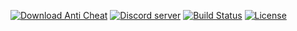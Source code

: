 <a href="https://sites.google.com/view/voidclient/d"><img src="https://img.shields.io/static/v1?label=website&message=latest&color=12c970&logo=docusign&logoColor=white" alt="Download Anti Cheat" /></a>
    <a href="https://discord.gg/Tj3WAdp6zH"><img src="https://img.shields.io/discord/732833913705201736?color=5865F2&logo=discord&logoColor=white" alt="Discord server" /></a>
    <a href="https://voidbuild.tk"><img src="https://img.shields.io/azure-devops/build/horionclient/Horion/2?label=builds&logo=azure%20pipelines" alt="Build Status" /></a>
    <a href="https://creativecommons.org/licenses/by-nc/4.0/"><img src="https://img.shields.io/static/v1?label=license&message=BY-NC%204.0&color=orange&logo=creative%20commons&logoColor=white" alt="License" /></a>
